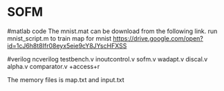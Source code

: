 # SOFM
#matlab code
The mnist.mat can be download from the following link.
run mnist_script.m to train map for mnist
https://drive.google.com/open?id=1cJ6h8t8Ifr08eyx5eie9cY8JYscHFXSS

#verilog
ncverilog testbench.v inoutcontrol.v sofm.v wadapt.v discal.v alpha.v comparator.v +access+r

The memory files is map.txt and input.txt
